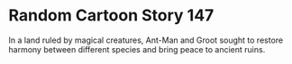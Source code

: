 # Random Cartoon Story 147

In a land ruled by magical creatures, Ant-Man and Groot sought to restore harmony between different species and bring peace to ancient ruins.